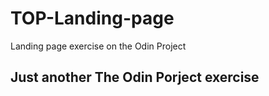 # TOP-Landing-page
Landing page exercise on the Odin Project

## Just another The Odin Porject exercise
